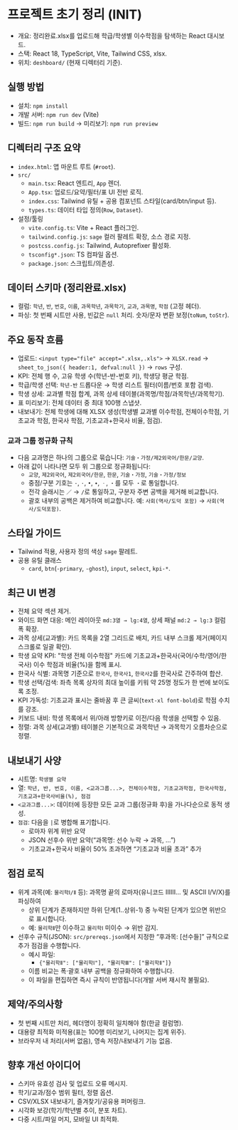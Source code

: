 # 프로젝트 초기 정리 (INIT)

- 개요: 정리완료.xlsx를 업로드해 학급/학생별 이수학점을 탐색하는 React 대시보드.
- 스택: React 18, TypeScript, Vite, Tailwind CSS, xlsx.
- 위치: `deshboard/` (현재 디렉터리 기준).

## 실행 방법
- 설치: `npm install`
- 개발 서버: `npm run dev` (Vite)
- 빌드: `npm run build` → 미리보기: `npm run preview`

## 디렉터리 구조 요약
- `index.html`: 앱 마운트 루트 (`#root`).
- `src/`
  - `main.tsx`: React 엔트리, `App` 렌더.
  - `App.tsx`: 업로드/요약/필터/표 UI 전반 로직.
  - `index.css`: Tailwind 유틸 + 공용 컴포넌트 스타일(card/btn/input 등).
  - `types.ts`: 데이터 타입 정의(`Row`, `Dataset`).
- 설정/툴링
  - `vite.config.ts`: Vite + React 플러그인.
  - `tailwind.config.js`: `sage` 컬러 팔레트 확장, 소스 경로 지정.
  - `postcss.config.js`: Tailwind, Autoprefixer 활성화.
  - `tsconfig*.json`: TS 컴파일 옵션.
  - `package.json`: 스크립트/의존성.

## 데이터 스키마 (정리완료.xlsx)
- 컬럼: `학년`, `반`, `번호`, `이름`, `과목학년`, `과목학기`, `교과`, `과목명`, `학점` (고정 헤더).
- 파싱: 첫 번째 시트만 사용, 빈값은 `null` 처리. 숫자/문자 변환 보정(`toNum`, `toStr`).

## 주요 동작 흐름
- 업로드: `<input type="file" accept=".xlsx,.xls">` → `XLSX.read` → `sheet_to_json({ header:1, defval:null })` → `rows` 구성.
- KPI: 전체 행 수, 고유 학생 수(학년-반-번호 키), 학생당 평균 학점.
- 학급/학생 선택: `학년-반` 드롭다운 → 학생 리스트 필터(이름/번호 포함 검색).
- 학생 상세: 교과별 학점 합계, 과목 상세 테이블(과목명/학점/과목학년/과목학기).
- 표 미리보기: 전체 데이터 중 최대 100행 스냅샷.
- 내보내기: 전체 학생에 대해 XLSX 생성(학생별 교과별 이수학점, 전체이수학점, 기초교과 학점, 한국사 학점, 기초교과+한국사 비율, 점검).

### 교과 그룹 정규화 규칙
- 다음 교과명은 하나의 그룹으로 묶습니다: `기술・가정/제2외국어/한문/교양`.
- 아래 값이 나타나면 모두 위 그룹으로 정규화됩니다:
  - `교양`, `제2외국어`, `제2외국어/한문`, `한문`, `기술・가정`, `기술・가정/정보`
  - 중점/구분 기호는 `·`, `⋅`, `•`, `∙`, `ㆍ`, `・`를 모두 `・`로 통일합니다.
  - 전각 슬래시는 `／` → `/`로 통일하고, 구분자 주변 공백을 제거해 비교합니다.
  - 괄호 내부의 공백은 제거하여 비교합니다. 예: `사회(역사/도덕 포함)` → `사회(역사/도덕포함)`.

## 스타일 가이드
- Tailwind 적용, 사용자 정의 색상 `sage` 팔레트.
- 공용 유틸 클래스
  - `card`, `btn`(`-primary`, `-ghost`), `input`, `select`, `kpi-*`.

## 최근 UI 변경
- 전체 요약 섹션 제거.
- 와이드 화면 대응: 메인 레이아웃 `md:3열 → lg:4열`, 상세 패널 `md:2 → lg:3` 컬럼 폭 확장.
- 과목 상세(교과별): 카드 목록을 2열 그리드로 배치, 카드 내부 스크롤 제거(페이지 스크롤로 일괄 확인).
- 학생 요약 KPI: "학생 전체 이수학점" 카드에 기초교과+한국사(국어/수학/영어/한국사) 이수 학점과 비율(%)을 함께 표시.
 - 한국사 식별: 과목명 기준으로 `한국사`, `한국사1`, `한국사2`를 한국사로 간주하여 합산.
- 학생 선택/검색: 좌측 목록 상자의 최대 높이를 키워 약 25명 정도가 한 번에 보이도록 조정.
- KPI 가독성: 기초교과 표시는 줄바꿈 후 큰 글씨(`text-xl font-bold`)로 학점 수치를 강조.
- 키보드 내비: 학생 목록에서 위/아래 방향키로 이전/다음 학생을 선택할 수 있음.
- 정렬: 과목 상세(교과별) 테이블은 기본적으로 과목학년 → 과목학기 오름차순으로 정렬.

## 내보내기 사양
- 시트명: `학생별 요약`
- 열: `학년, 반, 번호, 이름, <교과그룹...>, 전체이수학점, 기초교과학점, 한국사학점, 기초교과+한국사비율(%), 점검`
- `<교과그룹...>`: 데이터에 등장한 모든 교과 그룹(정규화 후)을 가나다순으로 동적 생성.
- `점검`: 다음을 `|`로 병합해 표기합니다.
  - 로마자 위계 위반 요약
  - JSON 선후수 위반 요약(“과목명: 선수 누락 → 과목, …”)
  - 기초교과+한국사 비율이 50% 초과하면 “기초교과 비율 초과” 추가

## 점검 로직
- 위계 과목(예: `물리학Ⅰ/Ⅱ` 등): 과목명 끝의 로마자(유니코드 ⅠⅡⅢ… 및 ASCII I/V/X)를 파싱하여
  - 상위 단계가 존재하지만 하위 단계(1..상위-1) 중 누락된 단계가 있으면 위반으로 표시합니다.
  - 예: `물리학Ⅱ`만 이수하고 `물리학Ⅰ` 미이수 → 위반 감지.
 - 선후수 규칙(JSON): `src/prereqs.json`에서 지정한 “후과목: [선수들]” 규칙으로 추가 점검을 수행합니다.
   - 예시 파일:
     - `{"물리학Ⅱ": ["물리학Ⅰ"], "물리학Ⅲ": ["물리학Ⅱ"]}`
   - 이름 비교는 폭·괄호 내부 공백을 정규화하여 수행합니다.
   - 이 파일을 편집하면 즉시 규칙이 반영됩니다(개발 서버 재시작 불필요).

## 제약/주의사항
- 첫 번째 시트만 처리, 헤더명이 정확히 일치해야 함(한글 컬럼명).
- 대용량 최적화 미적용(표는 100행 미리보기, 나머지는 집계 위주).
- 브라우저 내 처리(서버 없음), 영속 저장/내보내기 기능 없음.

## 향후 개선 아이디어
- 스키마 유효성 검사 및 업로드 오류 메시지.
- 학기/교과/점수 범위 필터, 정렬 옵션.
- CSV/XLSX 내보내기, 즐겨찾기/공유용 퍼머링크.
- 시각화 보강(학기/학년별 추이, 분포 차트).
- 다중 시트/파일 머지, 모바일 UI 최적화.
